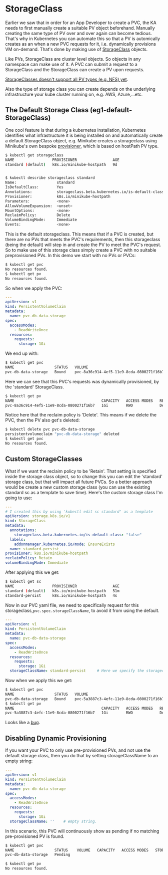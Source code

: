 # StorageClass

Earlier we saw that in order for an App Developer to create a PVC, the KA needs to first manually create a suitable PV object beforehand. Manually creating the same type of PV over and over again can become tedious. That's why in Kubernetes you can automate this so that a PV is automically creates as an when a new PVC requests for it, i.e. dynamically provisions VM on-demand. That's done by making use of [StorageClass](https://kubernetes.io/docs/concepts/storage/storage-classes/) objects.

Like PVs, StorageClass are cluster level objects. So objects in any namespace can make use of it. A PVC can submit a request to a StorageClass and the StorageClass can create a PV upon requests.

[StorageClasses doesn't support all PV types (e.g. NFS) yet](https://kubernetes.io/docs/concepts/storage/storage-classes/#provisioner).

Also the type of storage class you can create depends on the underlying infrastructure your kube cluster running on, e.g. AWS, Azure,...etc.

## The Default Storage Class (eg1-default-StorageClass)

One cool feature is that during a kubernetes installation, Kubernetes identifies what infrastructure it is being installed on and automatically create a default StorageClass object, e.g. Minikube creates a storageclass using Minikube's own bespoke [provisioner](https://kubernetes.io/docs/concepts/storage/storage-classes/#provisioner), which is based on hostPath PV type.


```bash
$ kubectl get storageclass
NAME                 PROVISIONER                AGE
standard (default)   k8s.io/minikube-hostpath   9d


$ kubectl describe storageclass standard
Name:                  standard
IsDefaultClass:        Yes
Annotations:           storageclass.beta.kubernetes.io/is-default-class=true
Provisioner:           k8s.io/minikube-hostpath
Parameters:            <none>
AllowVolumeExpansion:  <unset>
MountOptions:          <none>
ReclaimPolicy:         Delete
VolumeBindingMode:     Immediate
Events:                <none>
```

This is the default storageclass. This means that if a PVC is created, but there are no PVs that meets the PVC's requirements, then this storageclass (being the default) will step in and create the PV to meet the PVC's request. So to make use of this storage class simply create a PVC with no suitable preprovisioned PVs. In this demo we start with no PVs or PVCs:

```bash
$ kubectl get pvc
No resources found.
$ kubectl get pv
No resources found.
```

So when we apply the PVC:

```yaml
---
apiVersion: v1
kind: PersistentVolumeClaim
metadata:
  name: pvc-db-data-storage
spec:
  accessModes:
    - ReadWriteOnce
  resources:
    requests:
      storage: 1Gi
```

We end up with:

```bash
$ kubectl get pvc
NAME                  STATUS   VOLUME                                     CAPACITY   ACCESS MODES   STORAGECLASS   AGE
pvc-db-data-storage   Bound    pvc-8a36c914-4ef5-11e9-8cda-0800271f16b7   1Gi        RWO            standard       3s
```

Here we can see that this PVC's requests was dynamically provisioned, by the 'standard' StorageClass.

```bash
$ kubectl get pv
NAME                                       CAPACITY   ACCESS MODES   RECLAIM POLICY   STATUS   CLAIM                         STORAGECLASS   REASON   AGE
pvc-8a36c914-4ef5-11e9-8cda-0800271f16b7   1Gi        RWO            Delete           Bound    default/pvc-db-data-storage   standard                4m32s
```

Notice here that the reclaim policy is 'Delete'. This means if we delete the PVC, then the PV also get's deleted:


```bash
$ kubectl delete pvc pvc-db-data-storage
persistentvolumeclaim "pvc-db-data-storage" deleted
$ kubectl get pvc
No resources found.
```


## Custom StorageClasses

What if we want the reclaim policy to be 'Retain'. That setting is specified inside the storage class object, so to change this you can edit the 'standard' storage class, but that will impact all future PVCs. So a better approach would be create a new custom storage class (you can use the existing standard sc as a template to save time). Here's the custom storage class I'm going to use:

```yaml
---
# I created this by using 'kubectl edit sc standard' as a template
apiVersion: storage.k8s.io/v1
kind: StorageClass
metadata:
  annotations:
    storageclass.beta.kubernetes.io/is-default-class: "false"
  labels:
    addonmanager.kubernetes.io/mode: EnsureExists
  name: standard-persist
provisioner: k8s.io/minikube-hostpath
reclaimPolicy: Retain
volumeBindingMode: Immediate

```

After applying this we get:

```bash
$ kubectl get sc
NAME                 PROVISIONER                AGE
standard (default)   k8s.io/minikube-hostpath   51m
standard-persist     k8s.io/minikube-hostpath   4s
```

Now in our PVC yaml file, we need to specifically request for this storageclass,`pvc.spec.storageClassName`, to avoid it from using the default. 


```yaml
---
apiVersion: v1
kind: PersistentVolumeClaim
metadata:
  name: pvc-db-data-storage
spec:
  accessModes:
    - ReadWriteOnce
  resources:
    requests:
      storage: 1Gi
  storageClassName: standard-persist     # Here we specify the storageclass to use, if no suitable preprovisioned PVs are available
```

Now when we apply this we get:


```bash
$ kubectl get pvc
NAME                  STATUS   VOLUME                                     CAPACITY   ACCESS MODES   STORAGECLASS       AGE
pvc-db-data-storage   Bound    pvc-5a3887c3-4efc-11e9-8cda-0800271f16b7   1Gi        RWO            standard-persist   6m46s
$ kubectl get pv
NAME                                       CAPACITY   ACCESS MODES   RECLAIM POLICY   STATUS   CLAIM                         STORAGECLASS       REASON   AGE
pvc-5a3887c3-4efc-11e9-8cda-0800271f16b7   1Gi        RWO            Delete           Bound    default/pvc-db-data-storage   standard-persist            6m48s
```

Looks like a [bug](https://github.com/kubernetes/minikube/issues/3955).


## Disabling Dynamic Provisioning

If you want your PVC to only use pre-provisioned PVs, and not use the default storage class, then you do that by setting storageClassName to an empty string:

```yaml
---
apiVersion: v1
kind: PersistentVolumeClaim
metadata:
  name: pvc-db-data-storage
spec:
  accessModes:
    - ReadWriteOnce
  resources:
    requests:
      storage: 1Gi
  storageClassName: ''    # empty string.
```

In this scenario, this PVC will continuously show as pending if no matching pre-provisioned PV is found.

```bash
$ kubectl get pvc
NAME                  STATUS    VOLUME   CAPACITY   ACCESS MODES   STORAGECLASS   AGE
pvc-db-data-storage   Pending                                                     100s

$ kubectl get pv
No resources found.
```
